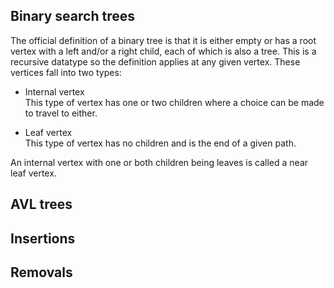 ## Binary search trees

The official definition of a binary tree is that it is either empty or has a root vertex with a left and/or a right child, each of which is also a tree. This is a recursive datatype so the definition applies at any given vertex. These vertices fall into two types:

- Internal vertex <br>
  This type of vertex has one or two children where a choice can be made to travel to either.

- Leaf vertex <br>
  This type of vertex has no children and is the end of a given path.

An internal vertex with one or both children being leaves is called a near leaf vertex.

<!-- A tree structure is specifcally a binary search tree if for every internal vertex $v$: -->

## AVL trees

## Insertions

## Removals
